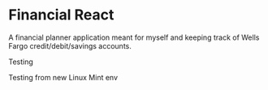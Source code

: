 # Financial React

A financial planner application meant for myself and keeping track of Wells Fargo credit/debit/savings accounts.

Testing 


Testing from new Linux Mint env